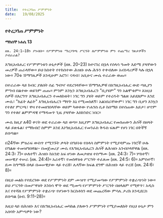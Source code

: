 ```yaml
---
title:  የተረጋገጠ ሥምምነት
date:   19/08/2025
---
```


### የተረጋገጠ ሥምምነት

**ማክሰኞ ነሐሴ 13**

`ዘጸ. 24:1–18ን ያንብቡ። የሥምምነቱ ማረጋገጫ ሥርዓት ለሥምምነቱ ምን ተጨማሪ ገጽታዎችን ያብራራል?`

እግዚአብሔር የሥምምነቱን ሁኔታዎች (ዘጸ. 20–23) ከተናገረ በኋላ የሰላሳ ዓመት እድሜ ያላቸውን መሪዎች ጠራላቸው። ይህ ክስተት የተከሰተው ሕዝቡ ሁሉ ሕጉን ተቀብለው አብነዳሪዎች ካሉ በኋላ ነው። 70ቱ ሽማግሌዎች እንዲሁም አሮን፣ ናዳብ፣ አቢሁና ሙሴ ተራራው ወጡ።

በተራራው ላይ ክብር ያለበት ሰፊ ግብዣ ተደረገላቸው። ሽማግሌዎቹ በእግዚአብሔር ውድ ጣሊያን ምግብ በልተው ወይንም ጠጡ። ምንም እንኳን እግዚአብሔርን "ቢያዩም" ግን አልሞቱም። እነዚህ ሰዎች በእርግጥ እግዚአብሔርን ተመለከቱት፣ ነገር ግን ያዩት ወይም የተረዱት ግልጽ አይደለም። እንደ ሙሴ፣ "ከፊት ለፊት" እግዚአብሔርን ማየት እኔ የሚመስለኝ፣ አልነበራቸውም፣ ነገር ግን ቢሆን እንኳን የተለየ ምርጫ፣ ዋዛ የተመዘገበላቸው ወይም ካወቀው ዮሐንስ ሲቶ ከሰማይ በተሰጠው እይታ፣ ሆኖም ግን የተለየ ልምምዳዊ የማዳመጥ ጊዜ ያላቸው እስክንድር ነበር።

ሙሴ ከዚያ ለ40 ቀናት ወደ ተራራው ላይ ወጣ። እዚያም እግዚአብሔር የመሰጠውን ሕጎች በዘላት ላይ ይጽፋል፣ የማክብሮ ስምም እንደ እነግዚአብሔር የመንፈስ ቅዱስ ፍጹም የሆነ ነገር በትችኝ ይሰጣል።

በ24ኛው ምዕራፍ ውስጥ የሚገኙት ቃላት በዓይነቱ የሰላሳ ስምምነት የሚያዳምጡ ነገሮች ሁሉ በግልጽ ተመዝግበዋል፡- በመጀመሪያ ሙሴ የእግዚአብሔርን ሕጎች ለሕዝቡ አንብቦላቸዋል (ዘጸ. 24:3፣ 7)። ሁለተኛ፣ ሕዝቡ ከአንድ አፍ ሆነው ለመታዘዝ ተስማሙ (ዘጸ. 24:3፣ 7)። ሦስተኛ፣ መሠዊያ ተሠራ (ዘጸ. 24:4)። አራተኛ፣ የመስዋዕቱ ሥርዓት ተፈጸመ (ዘጸ. 24:5፣ 6)። አምስተኛ፣ ደሙ ከግማሹ በላይ በመሠዊያው ላይ ተረሸ፣ ሌላኛው ክፍል ደግሞ በሕዝቡ ላይ ተረሸ (ዘጸ. 24:6፣ 8)።

በዚህ መልክ የተደረገው ወደ የሥምምነት ደም ሙዝጥ የሚያመጣው የሥምምነት ተቋራጭነት ነው። ይህ ሥርዓት በመሥዋዕት እንስሳ ሞት ወደ ሚመጣ የሥምምነት ሥርዓት በዘላለም የሚዋጥ፣ አዲስ እና የተሻለ የሥምምነት ተቋራጭ የሆነውን ክርስቶስን ወደ መጨረሻው ምሳሌ ታሪክ እንዲደርስ ይሰጣል (ዕብ. 9:11–28)።

እዚህ ላይ በሕዝቡ እና በእግዚአብሔር መካከል ያለውን ሥምምነት የሚያመለክት የዚህ ሁኔታ ምን አሰባት አምጣዎት ነው?